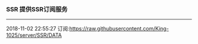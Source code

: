 ### SSR 提供SSR订阅服务
---
2018-11-02 22:55:27 订阅:https://raw.githubusercontent.com/King-1025/server/SSR/DATA
